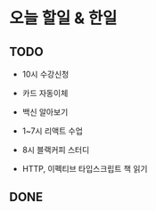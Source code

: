 # 오늘 할일 & 한일

## TODO

- 10시 수강신청

- 카드 자동이체

- 백신 알아보기

- 1~7시 리액트 수업

- 8시 블랙커피 스터디

- HTTP, 이펙티브 타입스크립트 책 읽기

## DONE
